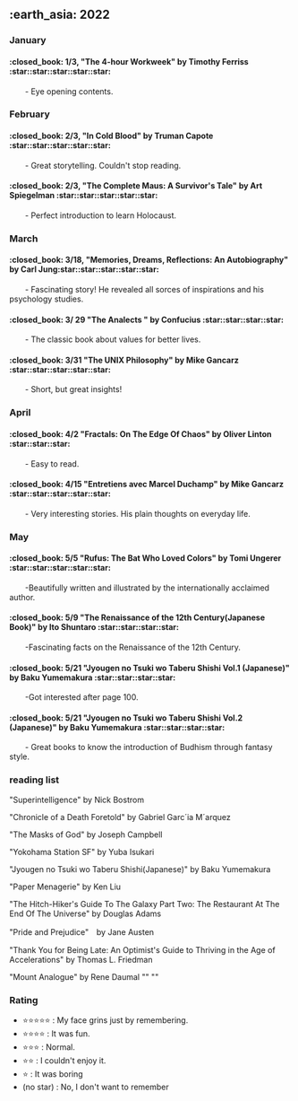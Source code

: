 <h2> :earth_asia: 2022 </h2>
<h3> January </h3>

<h4>:closed_book: 1/3, "The 4-hour Workweek" by Timothy Ferriss :star::star::star::star::star:</h4>
&emsp;&emsp;- Eye opening contents. 

<h3> February </h3>

<h4>:closed_book: 2/3, "In Cold Blood" by Truman Capote  :star::star::star::star::star:</h4>
&emsp;&emsp;- Great storytelling. Couldn't stop reading. 

<h4>:closed_book: 2/3, "The Complete Maus: A Survivor's Tale" by Art Spiegelman  :star::star::star::star::star:</h4>
&emsp;&emsp;- Perfect introduction to learn Holocaust.




<h3> March </h3>

<h4>:closed_book: 3/18, "Memories, Dreams, Reflections: An Autobiography" by Carl Jung:star::star::star::star::star:</h4>
&emsp;&emsp;- Fascinating story! He revealed all sorces of inspirations and his psychology studies.

<h4>:closed_book: 3/ 29 "The Analects " by Confucius :star::star::star::star:</h4>
&emsp;&emsp;- The classic book about values for better lives. 

<h4>:closed_book: 3/31 "The UNIX Philosophy" by Mike Gancarz :star::star::star::star::star:</h4>
&emsp;&emsp;- Short, but great insights!

<h3> April </h3>

<h4>:closed_book: 4/2 "Fractals: On The Edge Of Chaos" by Oliver Linton  :star::star::star:</h4>
&emsp;&emsp;- Easy to read.


<h4>:closed_book: 4/15 "Entretiens avec Marcel Duchamp" by Mike Gancarz :star::star::star::star::star:</h4>
&emsp;&emsp;- Very interesting stories. His plain thoughts on everyday life.


<h3> May </h3>

<h4>:closed_book: 5/5 "Rufus: The Bat Who Loved Colors" by Tomi Ungerer :star::star::star::star::star:</h4>
&emsp;&emsp;-Beautifully written and illustrated by the internationally acclaimed author.


<h4>:closed_book: 5/9 "The Renaissance of the 12th Century(Japanese Book)" by Ito Shuntaro :star::star::star::star:</h4>
&emsp;&emsp;-Fascinating facts on the Renaissance of the 12th Century.

<h4>:closed_book: 5/21 "Jyougen no Tsuki wo Taberu Shishi Vol.1 (Japanese)" by Baku Yumemakura :star::star::star::star:</h4>
&emsp;&emsp;-Got interested after page 100.

<h4>:closed_book: 5/21 "Jyougen no Tsuki wo Taberu Shishi Vol.2 (Japanese)" by Baku Yumemakura :star::star::star::star:</h4>
&emsp;&emsp;- Great books to know the introduction of Budhism through fantasy style.





<h3> reading list</h3>

"Superintelligence" by Nick Bostrom 

"Chronicle of a Death Foretold" by  Gabriel Garc´ia M´arquez 

"The Masks of God" by Joseph Campbell

"Yokohama Station SF" by Yuba Isukari

"Jyougen no Tsuki wo Taberu Shishi(Japanese)" by Baku Yumemakura

"Paper Menagerie" by Ken Liu

"The Hitch-Hiker's Guide To The Galaxy Part Two: The Restaurant At The End Of The Universe" by Douglas Adams

"Pride and Prejudice"　by Jane Austen

"Thank You for Being Late: An Optimist's Guide to Thriving in the Age of Accelerations" by  Thomas L. Friedman 

"Mount Analogue" by Rene Daumal 
""
""

<h3> Rating </h3>

- :star::star::star::star::star: : My face grins just by remembering.
- :star::star::star::star: : It was fun.
- :star::star::star: : Normal.
- :star::star: : I couldn't enjoy it.
- :star: : It was boring
- (no star) : No, I don't want to remember


